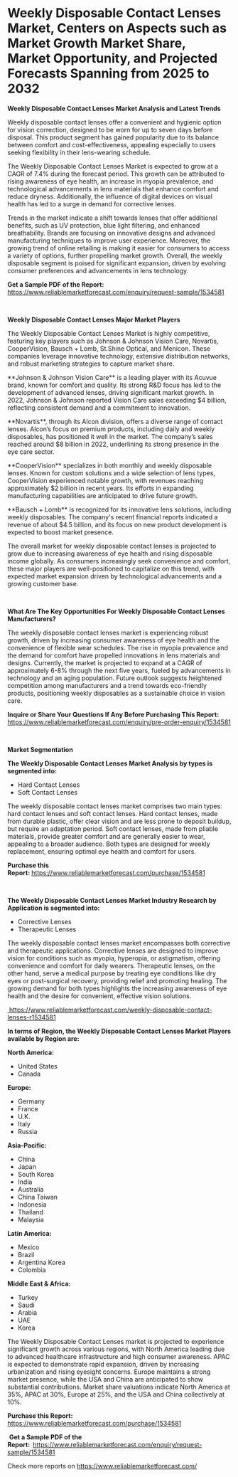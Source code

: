 <p><h1>Weekly Disposable Contact Lenses Market, Centers on Aspects such as Market Growth Market Share, Market Opportunity, and Projected Forecasts Spanning from 2025 to 2032</h1></p><p><strong>Weekly Disposable Contact Lenses Market Analysis and Latest Trends</strong></p>
<p><p>Weekly disposable contact lenses offer a convenient and hygienic option for vision correction, designed to be worn for up to seven days before disposal. This product segment has gained popularity due to its balance between comfort and cost-effectiveness, appealing especially to users seeking flexibility in their lens-wearing schedule.</p><p>The Weekly Disposable Contact Lenses Market is expected to grow at a CAGR of 7.4% during the forecast period. This growth can be attributed to rising awareness of eye health, an increase in myopia prevalence, and technological advancements in lens materials that enhance comfort and reduce dryness. Additionally, the influence of digital devices on visual health has led to a surge in demand for corrective lenses.</p><p>Trends in the market indicate a shift towards lenses that offer additional benefits, such as UV protection, blue light filtering, and enhanced breathability. Brands are focusing on innovative designs and advanced manufacturing techniques to improve user experience. Moreover, the growing trend of online retailing is making it easier for consumers to access a variety of options, further propelling market growth. Overall, the weekly disposable segment is poised for significant expansion, driven by evolving consumer preferences and advancements in lens technology.</p></p>
<p><strong>Get a Sample PDF of the Report:&nbsp;</strong> <a href="https://www.reliablemarketforecast.com/enquiry/request-sample/1534581?utm_campaign=2932&utm_medium=2&utm_source=Github&utm_content=ia&utm_term=04042025&utm_id=weekly-disposable-contact-lenses">https://www.reliablemarketforecast.com/enquiry/request-sample/1534581</a></p>
<p>&nbsp;</p>
<p><strong>Weekly Disposable Contact Lenses Major Market Players</strong></p>
<p><p>The Weekly Disposable Contact Lenses Market is highly competitive, featuring key players such as Johnson & Johnson Vision Care, Novartis, CooperVision, Bausch + Lomb, St.Shine Optical, and Menicon. These companies leverage innovative technology, extensive distribution networks, and robust marketing strategies to capture market share.</p><p>**Johnson & Johnson Vision Care** is a leading player with its Acuvue brand, known for comfort and quality. Its strong R&D focus has led to the development of advanced lenses, driving significant market growth. In 2022, Johnson & Johnson reported Vision Care sales exceeding $4 billion, reflecting consistent demand and a commitment to innovation.</p><p>**Novartis**, through its Alcon division, offers a diverse range of contact lenses. Alcon’s focus on premium products, including daily and weekly disposables, has positioned it well in the market. The company’s sales reached around $8 billion in 2022, underlining its strong presence in the eye care sector.</p><p>**CooperVision** specializes in both monthly and weekly disposable lenses. Known for custom solutions and a wide selection of lens types, CooperVision experienced notable growth, with revenues reaching approximately $2 billion in recent years. Its efforts in expanding manufacturing capabilities are anticipated to drive future growth.</p><p>**Bausch + Lomb** is recognized for its innovative lens solutions, including weekly disposables. The company's recent financial reports indicated a revenue of about $4.5 billion, and its focus on new product development is expected to boost market presence.</p><p>The overall market for weekly disposable contact lenses is projected to grow due to increasing awareness of eye health and rising disposable income globally. As consumers increasingly seek convenience and comfort, these major players are well-positioned to capitalize on this trend, with expected market expansion driven by technological advancements and a growing customer base.</p></p>
<p>&nbsp;</p>
<p><strong>What Are The Key Opportunities For Weekly Disposable Contact Lenses Manufacturers?</strong></p>
<p><p>The weekly disposable contact lenses market is experiencing robust growth, driven by increasing consumer awareness of eye health and the convenience of flexible wear schedules. The rise in myopia prevalence and the demand for comfort have propelled innovations in lens materials and designs. Currently, the market is projected to expand at a CAGR of approximately 6-8% through the next five years, fueled by advancements in technology and an aging population. Future outlook suggests heightened competition among manufacturers and a trend towards eco-friendly products, positioning weekly disposables as a sustainable choice in vision care.</p></p>
<p><strong>Inquire or Share Your Questions If Any Before Purchasing This Report:</strong> <a href="https://www.reliablemarketforecast.com/enquiry/pre-order-enquiry/1534581?utm_campaign=2932&utm_medium=2&utm_source=Github&utm_content=ia&utm_term=04042025&utm_id=weekly-disposable-contact-lenses">https://www.reliablemarketforecast.com/enquiry/pre-order-enquiry/1534581</a></p>
<p>&nbsp;</p>
<p><strong>Market Segmentation</strong></p>
<p><strong>The Weekly Disposable Contact Lenses Market Analysis by types is segmented into:</strong></p>
<p><ul><li>Hard Contact Lenses</li><li>Soft Contact Lenses</li></ul></p>
<p><p>The weekly disposable contact lenses market comprises two main types: hard contact lenses and soft contact lenses. Hard contact lenses, made from durable plastic, offer clear vision and are less prone to deposit buildup, but require an adaptation period. Soft contact lenses, made from pliable materials, provide greater comfort and are generally easier to wear, appealing to a broader audience. Both types are designed for weekly replacement, ensuring optimal eye health and comfort for users.</p></p>
<p><strong>Purchase this Report:&nbsp;</strong><a href="https://www.reliablemarketforecast.com/purchase/1534581?utm_campaign=2932&utm_medium=2&utm_source=Github&utm_content=ia&utm_term=04042025&utm_id=weekly-disposable-contact-lenses">https://www.reliablemarketforecast.com/purchase/1534581</a></p>
<p>&nbsp;</p>
<p><strong>The Weekly Disposable Contact Lenses Market Industry Research by Application is segmented into:</strong></p>
<p><ul><li>Corrective Lenses</li><li>Therapeutic Lenses</li></ul></p>
<p><p>The weekly disposable contact lenses market encompasses both corrective and therapeutic applications. Corrective lenses are designed to improve vision for conditions such as myopia, hyperopia, or astigmatism, offering convenience and comfort for daily wearers. Therapeutic lenses, on the other hand, serve a medical purpose by treating eye conditions like dry eyes or post-surgical recovery, providing relief and promoting healing. The growing demand for both types highlights the increasing awareness of eye health and the desire for convenient, effective vision solutions.</p></p>
<p><a href="https://www.reliablemarketforecast.com/weekly-disposable-contact-lenses-r1534581?utm_campaign=2932&utm_medium=2&utm_source=Github&utm_content=ia&utm_term=04042025&utm_id=weekly-disposable-contact-lenses">&nbsp;https://www.reliablemarketforecast.com/weekly-disposable-contact-lenses-r1534581</a></p>
<p><strong>In terms of Region, the Weekly Disposable Contact Lenses Market Players available by Region are:</strong></p>
<p>
    <p> <strong> North America: </strong>
        <ul>
            <li>United States</li>
            <li>Canada</li>
        </ul>
        </p> 
    <p> <strong> Europe: </strong>
        <ul>
            <li>Germany</li>
            <li>France</li>
            <li>U.K.</li>
            <li>Italy</li>
            <li>Russia</li>
        </ul>
        </p> 
    <p> <strong> Asia-Pacific: </strong>
        <ul>
            <li>China</li>
            <li>Japan</li>
            <li>South Korea</li>
            <li>India</li>
            <li>Australia</li>
            <li>China Taiwan</li>
            <li>Indonesia</li>
            <li>Thailand</li>
            <li>Malaysia</li>
        </ul>
        </p> 
    <p> <strong> Latin America: </strong>
        <ul>
            <li>Mexico</li>
            <li>Brazil</li>
            <li>Argentina Korea</li>
            <li>Colombia</li>
        </ul>
        </p> 
    <p> <strong> Middle East & Africa: </strong>
        <ul>
            <li>Turkey</li>
            <li>Saudi</li>
            <li>Arabia</li>
            <li>UAE</li>
            <li>Korea</li>
        </ul>
    </p>
    </p>
<p><p>The Weekly Disposable Contact Lenses market is projected to experience significant growth across various regions, with North America leading due to advanced healthcare infrastructure and high consumer awareness. APAC is expected to demonstrate rapid expansion, driven by increasing urbanization and rising eyesight concerns. Europe maintains a strong market presence, while the USA and China are anticipated to show substantial contributions. Market share valuations indicate North America at 35%, APAC at 30%, Europe at 25%, and the USA and China collectively at 10%.</p></p>
<p><strong>Purchase this Report: </strong><a href="https://www.reliablemarketforecast.com/purchase/1534581?utm_campaign=2932&utm_medium=2&utm_source=Github&utm_content=ia&utm_term=04042025&utm_id=weekly-disposable-contact-lenses">https://www.reliablemarketforecast.com/purchase/1534581</a></p>
<p>&nbsp;<strong>Get a Sample PDF of the Report:&nbsp;&nbsp;</strong><a href="https://www.reliablemarketforecast.com/enquiry/request-sample/1534581?utm_campaign=2932&utm_medium=2&utm_source=Github&utm_content=ia&utm_term=04042025&utm_id=weekly-disposable-contact-lenses">https://www.reliablemarketforecast.com/enquiry/request-sample/1534581</a></p>
<p><strong></strong></p>
<p>Check more reports on <a href="https://www.reliablemarketforecast.com/?utm_campaign=2932&utm_medium=2&utm_source=Github&utm_content=ia&utm_term=04042025&utm_id=weekly-disposable-contact-lenses">https://www.reliablemarketforecast.com/</a></p>